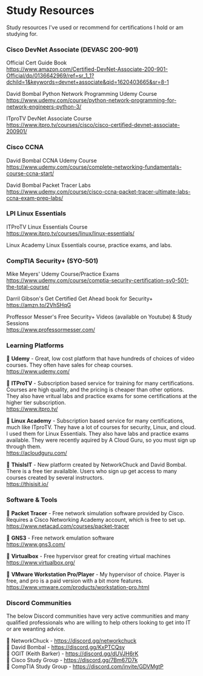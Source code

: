 # Study Resources
Study resources I've used or recommend for certifications I hold or am studying for.

### Cisco DevNet Associate (DEVASC 200-901)
Official Cert Guide Book   
https://www.amazon.com/Certified-DevNet-Associate-200-901-Official/dp/0136642969/ref=sr_1_1?dchild=1&keywords=devnet+associate&qid=1620403665&sr=8-1   

David Bombal Python Network Programming Udemy Course   
https://www.udemy.com/course/python-network-programming-for-network-engineers-python-3/   

ITproTV DevNet Associate Course   
https://www.itpro.tv/courses/cisco/cisco-certified-devnet-associate-200901/

### Cisco CCNA
David Bombal CCNA Udemy Course  
https://www.udemy.com/course/complete-networking-fundamentals-course-ccna-start/  

David Bombal Packet Tracer Labs  
https://www.udemy.com/course/cisco-ccna-packet-tracer-ultimate-labs-ccna-exam-prep-labs/

### LPI Linux Essentials
ITProTV Linux Essentials Course   
https://www.itpro.tv/courses/linux/linux-essentials/   

Linux Academy Linux Essentials course, practice exams, and labs.  

### CompTIA Security+ (SYO-501)
Mike Meyers' Udemy Course/Practice Exams  
https://www.udemy.com/course/comptia-security-certification-sy0-501-the-total-course/  

Darril Gibson's Get Certified Get Ahead book for Security+  
https://amzn.to/2VhSHqG  

Proffessor Messer's Free Security+ Videos (available on Youtube) & Study Sessions  
https://www.professormesser.com/

### Learning Platforms
:small_red_triangle: **Udemy** - Great, low cost platform that have hundreds of choices of video courses. They often have sales for cheap courses.  
https://www.udemy.com/  

:small_red_triangle: **ITProTV**  - Subscription based service for training for many certifications. Courses are high quality, and the pricing is cheaper than other options. They also have vritual labs and practice exams for some certifications at the higher tier subscription.  
https://www.itpro.tv/  

:small_red_triangle: **Linux Academy** - Subscription based service for many certifications, much like ITproTV. They have a lot of courses for security, Linux, and cloud. I used them for Linux Essentials. They also have labs and practice exams available. They were recently aquired by A Cloud Guru, so you must sign up through them.  
https://acloudguru.com/

:small_red_triangle: **ThisIsIT** - New platform created by NetworkChuck and David Bombal. There is a free tier availalble. Users who sign up get access to many courses created by several instructors.  
https://thisisit.io/  

### Software & Tools
:large_blue_circle: **Packet Tracer** - Free network simulation software provided by Cisco. Requires a Cisco Networking Academy account, which is free to set up.
https://www.netacad.com/courses/packet-tracer   

:large_blue_circle: **GNS3** - Free network emulation software   
https://www.gns3.com/   

:large_blue_circle: **Virtualbox** - Free hypervisor great for creating virtual machines   
https://www.virtualbox.org/   

:large_blue_circle: **VMware Workstation Pro/Player** - My hypervisor of choice. Player is free, and pro is a paid version with a bit more features.   
https://www.vmware.com/products/workstation-pro.html   

### Discord Communities
The below Discord communities have very active communities and many qualified professionals who are willing to help others looking to get into IT or are weanting advice.  
  
:pushpin: NetworkChuck - https://discord.gg/networkchuck  
:pushpin: David Bombal - https://discord.gg/KxPTCQsy  
:pushpin: OGIT (Keith Barker) - https://discord.gg/dUVJH6rK    
:pushpin: Cisco Study Group - https://discord.gg/7Bm67D7k  
:pushpin: CompTIA Study Group - https://discord.com/invite/GDVMgtP
